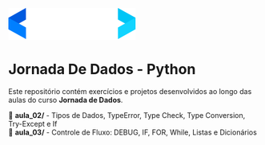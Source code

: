 ![Logo Jornada de Dados](Logo.svg)


# Jornada De Dados - Python

Este repositório contém exercícios e projetos desenvolvidos ao longo das aulas do curso **Jornada de Dados**.

📂 **aula_02/** - Tipos de Dados, TypeError, Type Check, Type Conversion, Try-Except e If<br>
📂 **aula_03/** -  Controle de Fluxo: DEBUG, IF, FOR, While, Listas e Dicionários
